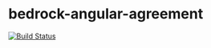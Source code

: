 # bedrock-angular-agreement

[![Build Status](http://ci.digitalbazaar.com/buildStatus/icon?job=bedrock-angular-agreement)](http://ci.digitalbazaar.com/job/bedrock-angular-agreement)
